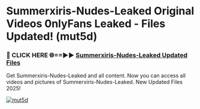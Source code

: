 # Summerxiris-Nudes-Leaked Original Videos 0nlyFans Leaked - Files Updated! (mut5d)

<h3>🔴 CLICK HERE 🌐==►► <a href="https://tinyurl.com/5h6xmrr3" rel="nofollow">Summerxiris-Nudes-Leaked Updated Files</a></h3>

Get Summerxiris-Nudes-Leaked and all content. Now you can access all videos and pictures of Summerxiris-Nudes-Leaked. New Updated Files 2025!

[![mut5d](https://i.imgur.com/KVD873Z.gif)](https://tinyurl.com/5h6xmrr3)
